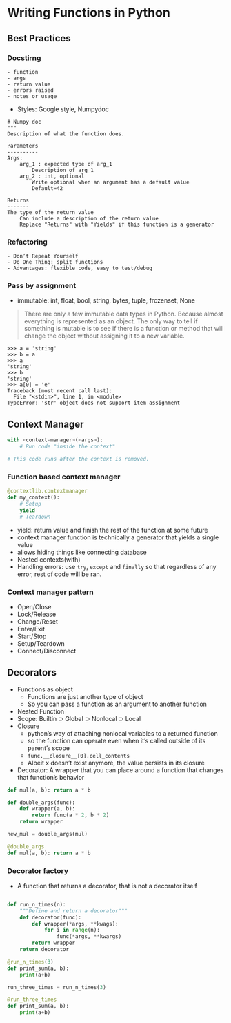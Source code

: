 # Writing Functions in Python

## Best Practices
### Docstirng
	- function
	- args
	- return value
	- errors raised
	- notes or usage
- Styles: Google style, Numpydoc

```
# Numpy doc
"""
Description of what the function does.

Parameters
----------
Args:
	arg_1 : expected type of arg_1
		Description of arg_1
	arg_2 : int, optional
		Write optional when an argument has a default value
		Default=42
	
Returns
-------
The type of the return value
	Can include a description of the return value
	Replace "Returns" with "Yields" if this function is a generator
```

### Refactoring
	- Don’t Repeat Yourself
	- Do One Thing: split functions
	- Advantages: flexible code, easy to test/debug

### Pass by assignment
- immutable: int, float, bool, string, bytes, tuple, frozenset, None

> There are only a few immutable data types in Python. Because almost everything is represented as an object. The only way to tell if something is mutable is to see if there is a function or method that will change the object without assigning it to a new variable.

```
>>> a = 'string'
>>> b = a
>>> a
'string'
>>> b
'string'
>>> a[0] = 'e'
Traceback (most recent call last):
  File "<stdin>", line 1, in <module>
TypeError: 'str' object does not support item assignment
```

## Context Manager
```python
with <context-manager>(<args>):
	# Run code "inside the context"

# This code runs after the context is removed.
```

### Function based context manager
```python
@contextlib.contextmanager
def my_context():
	# Setup
	yield
	# Teardown
```

- yield: return value and finish the rest of the function at some future
- context manager function is technically a generator that yields a single value
- allows hiding things like connecting database
- Nested contexts(with)
- Handling errors: use `try`, `except` and `finally` so that regardless of any error, rest of code will be ran.

### Context manager pattern	
- Open/Close
- Lock/Release
- Change/Reset
- Enter/Exit
- Start/Stop
- Setup/Teardown
- Connect/Disconnect

## Decorators
- Functions as object
	- Functions are just another type of object
	- So you can pass a function as an argument to another function
- Nested Function
- Scope: Builtin ⊃ Global ⊃ Nonlocal ⊃ Local
- Closure
	- python’s way of attaching nonlocal variables to a returned function
	- so the function can operate even when it’s called outside of its parent’s scope
	- `func.__closure__[0].cell_contents`
	- Albeit x doesn’t exist anymore, the value persists in its closure
- Decorator: A wrapper that you can place around a function that changes that function’s behavior

```python
def mul(a, b): return a * b

def double_args(func):
	def wrapper(a, b):
		return func(a * 2, b * 2)
	return wrapper

new_mul = double_args(mul)

@double_args
def mul(a, b): return a * b

```

### Decorator factory
- A function that returns a decorator, that is not a decorator itself

```python

def run_n_times(n):
	"""Define and return a decorator"""
	def decorator(func):
		def wrapper(*args, **kwags):
			for i in range(n):
				func(*args, **kwargs)
		return wrapper
	return decorator

@run_n_times(3)
def print_sum(a, b):
	print(a+b)

run_three_times = run_n_times(3)

@run_three_times
def print_sum(a, b):
	print(a+b)
```

